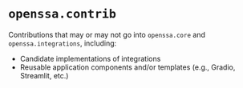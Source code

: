 # `openssa.contrib`

Contributions that may or may not go into `openssa.core` and `openssa.integrations`, including:

- Candidate implementations of integrations
- Reusable application components and/or templates (e.g., Gradio, Streamlit, etc.)
